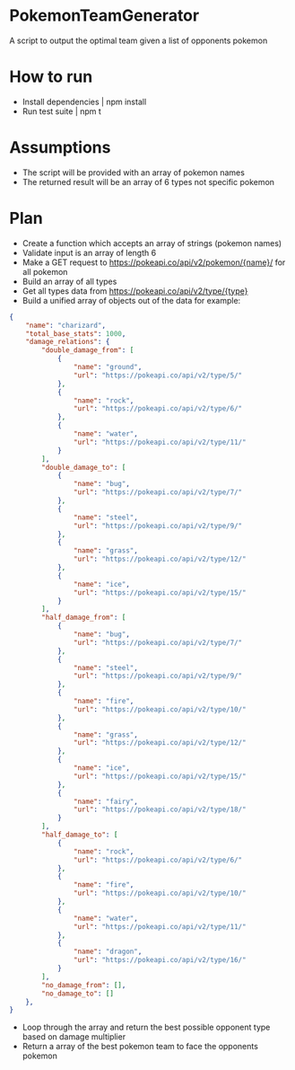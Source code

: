# PokemonTeamGenerator

A script to output the optimal team given a list of opponents pokemon

# How to run
 - Install dependencies | npm install
 - Run test suite | npm t


# Assumptions
- The script will be provided with an array of pokemon names
- The returned result will be an array of 6 types not specific pokemon

# Plan

- Create a function which accepts an array of strings (pokemon names)
- Validate input is an array of length 6
- Make a GET request to https://pokeapi.co/api/v2/pokemon/{name}/ for all pokemon
- Build an array of all types
- Get all types data from https://pokeapi.co/api/v2/type/{type}
- Build a unified array of objects out of the data for example:
```json
{
    "name": "charizard",
    "total_base_stats": 1000,
    "damage_relations": {
        "double_damage_from": [
            {
                "name": "ground",
                "url": "https://pokeapi.co/api/v2/type/5/"
            },
            {
                "name": "rock",
                "url": "https://pokeapi.co/api/v2/type/6/"
            },
            {
                "name": "water",
                "url": "https://pokeapi.co/api/v2/type/11/"
            }
        ],
        "double_damage_to": [
            {
                "name": "bug",
                "url": "https://pokeapi.co/api/v2/type/7/"
            },
            {
                "name": "steel",
                "url": "https://pokeapi.co/api/v2/type/9/"
            },
            {
                "name": "grass",
                "url": "https://pokeapi.co/api/v2/type/12/"
            },
            {
                "name": "ice",
                "url": "https://pokeapi.co/api/v2/type/15/"
            }
        ],
        "half_damage_from": [
            {
                "name": "bug",
                "url": "https://pokeapi.co/api/v2/type/7/"
            },
            {
                "name": "steel",
                "url": "https://pokeapi.co/api/v2/type/9/"
            },
            {
                "name": "fire",
                "url": "https://pokeapi.co/api/v2/type/10/"
            },
            {
                "name": "grass",
                "url": "https://pokeapi.co/api/v2/type/12/"
            },
            {
                "name": "ice",
                "url": "https://pokeapi.co/api/v2/type/15/"
            },
            {
                "name": "fairy",
                "url": "https://pokeapi.co/api/v2/type/18/"
            }
        ],
        "half_damage_to": [
            {
                "name": "rock",
                "url": "https://pokeapi.co/api/v2/type/6/"
            },
            {
                "name": "fire",
                "url": "https://pokeapi.co/api/v2/type/10/"
            },
            {
                "name": "water",
                "url": "https://pokeapi.co/api/v2/type/11/"
            },
            {
                "name": "dragon",
                "url": "https://pokeapi.co/api/v2/type/16/"
            }
        ],
        "no_damage_from": [],
        "no_damage_to": []
    },
}
```
- Loop through the array and return the best possible opponent type based on damage multiplier
- Return a array of the best pokemon team to face the opponents pokemon